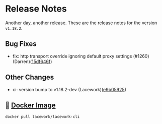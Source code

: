 # Release Notes
Another day, another release. These are the release notes for the version `v1.18.2`.

## Bug Fixes
* fix: http transport override ignoring default proxy settings (#1260) (Darren)([15df646f](https://github.com/lacework/go-sdk/commit/15df646fb2ed0270c40b4701038f8c118dbb8418))
## Other Changes
* ci: version bump to v1.18.2-dev (Lacework)([e9b05925](https://github.com/lacework/go-sdk/commit/e9b05925da3531d4066c1f441bfaccd6a1a5bc3f))

## :whale: [Docker Image](https://hub.docker.com/r/lacework/lacework-cli)
```
docker pull lacework/lacework-cli
```
